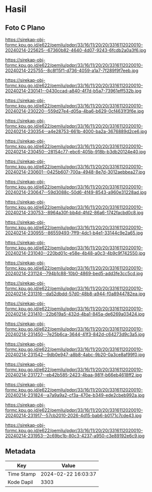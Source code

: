 # Hasil

## Foto C Plano

https://sirekap-obj-formc.kpu.go.id/e622/pemilu/pdpr/33/16/11/20/20/3316112020010-20240214-225625--67360b82-4640-4d07-9243-6fcdb2a0a3f6.jpg

https://sirekap-obj-formc.kpu.go.id/e622/pemilu/pdpr/33/16/11/20/20/3316112020010-20240214-225755--8c8f15f1-d736-4059-a1a7-7f289f9f7eeb.jpg

https://sirekap-obj-formc.kpu.go.id/e622/pemilu/pdpr/33/16/11/20/20/3316112020010-20240214-230141--0430ccad-a840-4f7d-b5a7-73961eff532b.jpg

https://sirekap-obj-formc.kpu.go.id/e622/pemilu/pdpr/33/16/11/20/20/3316112020010-20240214-230220--559d27e4-d05a-4ba6-b629-0cf4631f3f6e.jpg

https://sirekap-obj-formc.kpu.go.id/e622/pemilu/pdpr/33/16/11/20/20/3316112020010-20240214-230354--a4e28753-661b-4000-ba2a-3676889d2ce6.jpg

https://sirekap-obj-formc.kpu.go.id/e622/pemilu/pdpr/33/16/11/20/20/3316112020010-20240214-230450--28154c77-ebc6-405b-918b-b3db20124e40.jpg

https://sirekap-obj-formc.kpu.go.id/e622/pemilu/pdpr/33/16/11/20/20/3316112020010-20240214-230601--0425b607-700a-4948-8e7d-3012aebbea27.jpg

https://sirekap-obj-formc.kpu.go.id/e622/pemilu/pdpr/33/16/11/20/20/3316112020010-20240214-230647--59d3088c-50d6-4f49-8543-a960e31228ad.jpg

https://sirekap-obj-formc.kpu.go.id/e622/pemilu/pdpr/33/16/11/20/20/3316112020010-20240214-230753--8964a30f-bb4d-4fd2-86a6-1742facbd0c8.jpg

https://sirekap-obj-formc.kpu.go.id/e622/pemilu/pdpr/33/16/11/20/20/3316112020010-20240214-230955--86559493-7ff9-4dc1-b4e1-33144c9e2a65.jpg

https://sirekap-obj-formc.kpu.go.id/e622/pemilu/pdpr/33/16/11/20/20/3316112020010-20240214-231040--220bd01c-e58e-4b48-a0c3-4b9c9f742550.jpg

https://sirekap-obj-formc.kpu.go.id/e622/pemilu/pdpr/33/16/11/20/20/3316112020010-20240214-231124--794b1c88-10b0-4869-bed5-add3fe3cc5cd.jpg

https://sirekap-obj-formc.kpu.go.id/e622/pemilu/pdpr/33/16/11/20/20/3316112020010-20240214-231316--da52dbdd-57d0-48b8-a944-f0a8944782ea.jpg

https://sirekap-obj-formc.kpu.go.id/e622/pemilu/pdpr/33/16/11/20/20/3316112020010-20240214-231410--22b619a5-432d-4ba1-845a-de6269a03424.jpg

https://sirekap-obj-formc.kpu.go.id/e622/pemilu/pdpr/33/16/11/20/20/3316112020010-20240214-231450--7e25b6ca-3644-41f3-842d-c64273d9c3a5.jpg

https://sirekap-obj-formc.kpu.go.id/e622/pemilu/pdpr/33/16/11/20/20/3316112020010-20240214-231542--9db0e947-a8b8-4abc-9b20-0a3ce8af99f0.jpg

https://sirekap-obj-formc.kpu.go.id/e622/pemilu/pdpr/33/16/11/20/20/3316112020010-20240214-231727--eb42b585-2423-4baa-981f-b66eb4618ff2.jpg

https://sirekap-obj-formc.kpu.go.id/e622/pemilu/pdpr/33/16/11/20/20/3316112020010-20240214-231824--a7a9a9a2-cf3a-470e-b349-ede2cbeb992a.jpg

https://sirekap-obj-formc.kpu.go.id/e622/pemilu/pdpr/33/16/11/20/20/3316112020010-20240214-231917--57cb2010-2026-4d15-bab6-b0171c7cde43.jpg

https://sirekap-obj-formc.kpu.go.id/e622/pemilu/pdpr/33/16/11/20/20/3316112020010-20240214-231953--2c69bc1b-80c3-4237-a950-c3e89192e6c9.jpg


## Metadata

| Key        | Value               |
| ---------- | ------------------- |
| Time Stamp | 2024-02-22 16:03:37 |
| Kode Dapil | 3303                |



